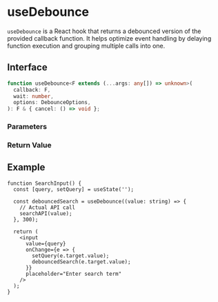 # useDebounce

`useDebounce` is a React hook that returns a debounced version of the provided callback function. It helps optimize event handling by delaying function execution and grouping multiple calls into one.

## Interface
```ts
function useDebounce<F extends (...args: any[]) => unknown>(
  callback: F,
  wait: number,
  options: DebounceOptions,
): F & { cancel: () => void };

```

### Parameters

<Interface
  required
  name="callback"
  type="F"
  description="The function to debounce."
/>

<Interface
  required
  name="wait"
  type="number"
  description="The number of milliseconds to delay the function execution."
/>

<Interface
  name="options"
  type="DebounceOptions"
  description="Configuration options for debounce behavior."
  :nested="[
    {
      name: 'options.leading',
      type: 'boolean',
      required: 'false',
      defaultValue: 'false',
      description:
        'If <code>true</code>, the function is called at the start of the sequence.',
    },
    {
      name: 'options.trailing',
      type: 'boolean',
      required: 'false',
      defaultValue: 'true',
      description:
        'If <code>true</code>, the function is called at the end of the sequence.',
    },
  ]"
/>

### Return Value

<Interface
  name=""
  type="F & { cancel: () => void }"
  description="debounced function that delays invoking the callback. It also includes a <code>cancel</code> method to cancel any pending debounced execution."
/>


## Example

```tsx
function SearchInput() {
  const [query, setQuery] = useState('');

  const debouncedSearch = useDebounce((value: string) => {
    // Actual API call
    searchAPI(value);
  }, 300);

  return (
    <input
      value={query}
      onChange={e => {
        setQuery(e.target.value);
        debouncedSearch(e.target.value);
      }}
      placeholder="Enter search term"
    />
  );
}
```
  